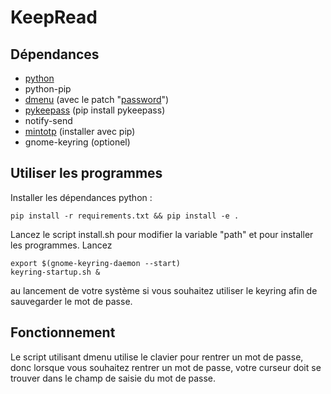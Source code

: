 # KeepRead
## Dépendances
 - [python](https://python.org)
 - python-pip
 - [dmenu](https://tools.suckless.org/dmenu/) (avec le patch "[password](https://tools.suckless.org/dmenu/patches/password/)")
 - [pykeepass](https://github.com/libkeepass/pykeepass) (pip install pykeepass)
 - notify-send
 - [mintotp](https://github.com/susam/mintotp) (installer avec pip)
 - gnome-keyring (optionel)

## Utiliser les programmes
Installer les dépendances python :
```
pip install -r requirements.txt && pip install -e .
```
Lancez le script install.sh pour modifier la variable "path" et pour installer les programmes.
Lancez 
```
export $(gnome-keyring-daemon --start)
keyring-startup.sh &
```
au lancement de votre système si vous souhaitez utiliser le keyring afin de sauvegarder le mot de passe.

## Fonctionnement
Le script utilisant dmenu utilise le clavier pour rentrer un mot de passe, donc lorsque vous souhaitez rentrer un mot de passe, votre
curseur doit se trouver dans le champ de saisie du mot de passe.
